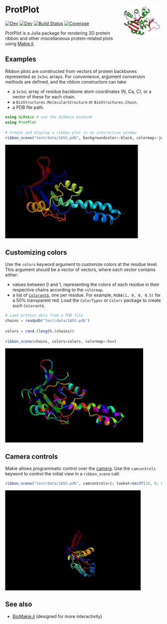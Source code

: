 # <img width="25%" src="./docs/src/assets/logo.png" align="right" /> ProtPlot

[![Dev](https://img.shields.io/badge/docs-stable-blue.svg)](https://MurrellGroup.github.io/ProtPlot.jl/stable/)
[![Dev](https://img.shields.io/badge/docs-dev-blue.svg)](https://MurrellGroup.github.io/ProtPlot.jl/dev/)
[![Build Status](https://github.com/MurrellGroup/ProtPlot.jl/actions/workflows/CI.yml/badge.svg?branch=main)](https://github.com/MurrellGroup/ProtPlot.jl/actions/workflows/CI.yml?query=branch%3Amain)
[![Coverage](https://codecov.io/gh/MurrellGroup/ProtPlot.jl/branch/main/graph/badge.svg)](https://codecov.io/gh/MurrellGroup/ProtPlot.jl)

ProtPlot is a Julia package for rendering 3D protein ribbon and other miscellaneous protein-related plots using [Makie.jl](https://github.com/MakieOrg/Makie.jl).

## Examples

Ribbon plots are constructed from vectors of protein backbones represented as `3x3xL` arrays.
For convenience, argument conversion methods are defined, and the ribbon constructors can take:
- a `3x3xL` array of residue backbone atom coordinates (N, Ca, C), or a vector of these for each chain.
- a `BioStructures.MolecularStructure` or `BioStructures.Chain`.
- a PDB file path.

```julia
using GLMakie # use the GLMakie backend
using ProtPlot

# Create and display a ribbon plot in an interactive window
ribbon_scene("test/data/1ASS.pdb", backgroundcolor=:black, colormap=:jet)
```
![plain gradient](/docs/src/assets/1ASS.png)

## Customizing colors

Use the `colors` keyword argument to customize colors at the residue level. This argument should be a vector of vectors, where each vector contains either:

- values between 0 and 1, representing the colors of each residue in their respective chains according to the `colormap`.
- a list of [`Colorant`s](https://github.com/JuliaGraphics/ColorTypes.jl?tab=readme-ov-file#colortypes), one per residue. For example, `RGBA(1, 0, 0, 0.5)` for a 50% transparent red. Load the `ColorTypes` or `Colors` package to create such `Colorant`s.

```julia
# Load protein data from a PDB file
chains = readpdb("test/data/1ASS.pdb")

colors = rand.(length.(chains))

ribbon_scene(chains, colors=colors, colormap=:hsv)
```
![random colors](/docs/src/assets/1ASS-color.png)

## Camera controls

Makie allows programmatic control over the [camera](https://docs.makie.org/stable/explanations/cameras/index.html).
Use the `camcontrols` keyword to control the initial view in a `ribbon_scene` call:

```julia
ribbon_scene("test/data/1ASS.pdb", camcontrols=(; lookat=Vec3f(30, 0, 60), eyeposition=Vec3f(160, -75, 0), upvector=Vec3f(0, 0, 1)))
```
![camera](/docs/src/assets/1ASS-camera.png)

## See also
- [BioMakie.jl](https://github.com/BioJulia/BioMakie.jl) (designed for more interactivity)
